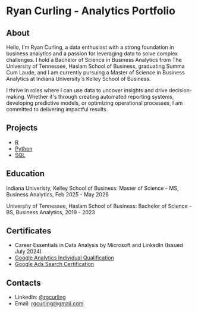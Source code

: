 # Ryan Curling - Analytics Portfolio

## About
Hello, I'm Ryan Curling, a data enthusiast with a strong foundation in business analytics and a passion for leveraging data to solve complex challenges. I hold a Bachelor of Science in Business Analytics from The University of Tennessee, Haslam School of Business, graduating Summa Cum Laude, and I am currently pursuing a Master of Science in Business Analytics at Indiana University's Kelley School of Business.

I thrive in roles where I can use data to uncover insights and drive decision-making. Whether it's through creating automated reporting systems, developing predictive models, or optimizing operational processes, I am committed to delivering impactful results.

## Projects
- [R](https://github.com/rgcurling/Ryan-Curling-portfolio/tree/main/R)
- [Python](https://github.com/rgcurling/Ryan-Curling-portfolio/tree/main/Python)
- [SQL](https://github.com/rgcurling/Ryan-Curling-portfolio/tree/main/SQL)




## Education
Indiana Univeristy, Kelley School of Business: 
Master of Science - MS, Business Analytics,
Feb 2025 - May 2026

University of Tennessee, Haslam School of Business:
Bachelor of Science - BS, Business Analytics, 
2019 - 2023

## Certificates

- Career Essentials in Data Analysis by Microsoft and LinkedIn (Issued July 2024)
- [Google Analytics Individual Qualification](https://skillshop.exceedlms.com/student/award/hTKNoTJdJNFtcXj9zxGkToTP)
- [Google Ads Search Certification](https://skillshop.exceedlms.com/profiles/37e5e53bd73b4c63ac228393c8415128)

## Contacts
- LinkedIn: [@rgcurling](https://www.linkedin.com/in/ryan-curling-79813b1b8/)
- Email: rgcurling@gmail.com
